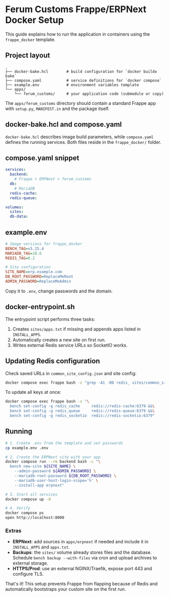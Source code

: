 # Ferum Customs Frappe/ERPNext Docker Setup

This guide explains how to run the application in containers using the `frappe_docker` template.

## Project layout
```
.
├── docker-bake.hcl        # build configuration for `docker buildx bake`
├── compose.yaml           # service definitions for `docker compose`
├── example.env            # environment variables template
└── apps/
    └── ferum_customs/     # your application code (submodule or copy)
```
The `apps/ferum_customs` directory should contain a standard Frappe app with `setup.py`, `MANIFEST.in` and the package itself.

## docker-bake.hcl and compose.yaml
`docker-bake.hcl` describes image build parameters, while `compose.yaml` defines the running services. Both files reside in the `frappe_docker/` folder.

## compose.yaml snippet
```yaml
services:
  backend:
    # Frappe + ERPNext + ferum_customs
  db:
    # MariaDB
  redis-cache:
  redis-queue:

volumes:
  sites:
  db-data:
```

## example.env
```ini
# Image versions for frappe_docker
BENCH_TAG=v5.25.4
MARIADB_TAG=10.6
REDIS_TAG=6.2

# Site configuration
SITE_NAME=erp.example.com
DB_ROOT_PASSWORD=ReplaceMeRoot
ADMIN_PASSWORD=ReplaceMeAdmin
```
Copy it to `.env`, change passwords and the domain.

## docker-entrypoint.sh
The entrypoint script performs three tasks:
1. Creates `sites/apps.txt` if missing and appends apps listed in `INSTALL_APPS`.
2. Automatically creates a new site on first run.
3. Writes external Redis service URLs so SocketIO works.

## Updating Redis configuration
Check saved URLs in `common_site_config.json` and site config:
```bash
docker compose exec frappe bash -c "grep -A1 -B0 redis_ sites/common_site_config.json && grep -A1 -B0 sites/${SITE_NAME}/site_config.json"
```
To update all keys at once:
```bash
docker compose exec frappe bash -c "\
  bench set-config -g redis_cache     redis://redis-cache:6379 &&\
  bench set-config -g redis_queue     redis://redis-queue:6379 &&\
  bench set-config -g redis_socketio  redis://redis-socketio:6379"
```

## Running
```bash
# 1. Create .env from the template and set passwords
cp example.env .env

# 2. Create the ERPNext site with your app
docker compose run --rm backend bash -c "\
  bench new-site ${SITE_NAME} \
    --admin-password ${ADMIN_PASSWORD} \
    --mariadb-root-password ${DB_ROOT_PASSWORD} \
    --mariadb-user-host-login-scope='%' \
    --install-app erpnext"

# 3. Start all services
docker compose up -d

# 4. Verify
docker compose ps
open http://localhost:8000
```

### Extras
* **ERPNext**: add sources in `apps/erpnext` if needed and include it in `INSTALL_APPS` and `apps.txt`.
* **Backups**: the `sites/` volume already stores files and the database. Schedule `bench backup --with-files` via cron and upload archives to external storage.
* **HTTPS/Prod**: use an external NGINX/Traefik, expose port 443 and configure TLS.

That's it! This setup prevents Frappe from flapping because of Redis and automatically bootstraps your custom site on the first run.


